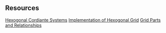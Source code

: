## Resources
[Hexogonal Cordiante Systems](https://www.redblobgames.com/grids/hexagons/)
[Implementation of Hexogonal Grid](https://www.redblobgames.com/grids/hexagons/implementation.html)
[Grid Parts and Relationships](https://www.redblobgames.com/grids/parts/)
	
